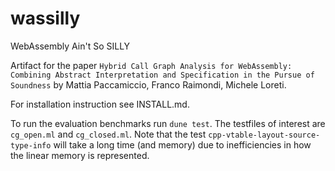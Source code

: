 # wassilly
WebAssembly Ain't So SILLY

Artifact for the paper `Hybrid Call Graph Analysis for WebAssembly: Combining Abstract Interpretation and Specification in the Pursue of Soundness` by Mattia Paccamiccio, Franco Raimondi, Michele Loreti.

For installation instruction see INSTALL.md.

To run the evaluation benchmarks run `dune test`.
The testfiles of interest are `cg_open.ml` and `cg_closed.ml`.
Note that the test `cpp-vtable-layout-source-type-info` will take a long time (and memory) due to inefficiencies in how the linear memory is represented.